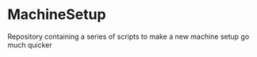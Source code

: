 # MachineSetup
Repository containing a series of scripts to make a new machine setup go much quicker

